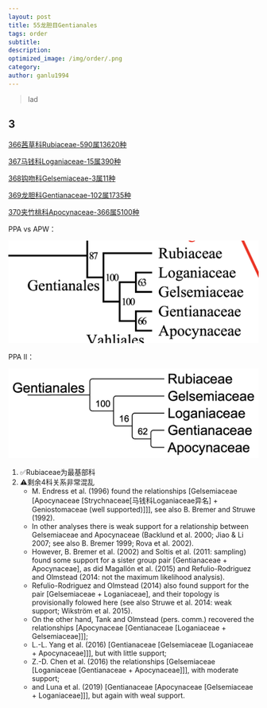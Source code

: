 ```yaml
---
layout: post
title: 55龙胆目Gentianales
tags: order    
subtitle: 
description: 
optimized_image: /img/order/.png
category: 
author: ganlu1994  
---
```


> lad

## 3

[366茜草科Rubiaceae-590属13620种](https://ganlu1994.github.io/366茜草科Rubiaceae/)

[367马钱科Loganiaceae-15属390种](https://ganlu1994.github.io/367马钱科Loganiaceae/)

[368钩吻科Gelsemiaceae-3属11种](https://ganlu1994.github.io/368钩吻科Gelsemiaceae/)

[369龙胆科Gentianaceae-102属1735种](https://ganlu1994.github.io/369龙胆科Gentianaceae/)

[370夹竹桃科Apocynaceae-366属5100种](https://ganlu1994.github.io/370夹竹桃科Apocynaceae/)

PPA vs APW：

![](/img/phylo/64-55龙胆目AaP1.png)

PPA II：

![](/img/phylo/64-55龙胆目P2.png)

1. ✅Rubiaceae为最基部科
2. ⚠️剩余4科关系非常混乱
    * M. Endress et al. (1996) found the relationships [Gelsemiaceae [Apocynaceae [Strychnaceae[马钱科Loganiaceae异名] + Geniostomaceae (well supported)]]], see also B. Bremer and Struwe (1992). 
    * In other analyses there is weak support for a relationship between Gelsemiaceae and Apocynaceae (Backlund et al. 2000; Jiao & Li 2007; see also B. Bremer 1999; Rova et al. 2002). 
    * However, B. Bremer et al. (2002) and Soltis et al. (2011: sampling) found some support for a sister group pair [Gentianaceae + Apocynaceae], as did Magallón et al. (2015) and Refulio-Rodriguez and Olmstead (2014: not the maximum likelihood analysis). 
    * Refulio-Rodriguez and Olmstead (2014) also found support for the pair [Gelsemiaceae + Loganiaceae], and their topology is provisionally folowed here (see also Struwe et al. 2014: weak support; Wikström et al. 2015). 
    * On the other hand, Tank and Olmstead (pers. comm.) recovered the relationships [Apocynaceae [Gentianaceae [Loganiaceae + Gelsemiaceae]]]; 
    * L.-L. Yang et al. (2016) [Gentianaceae [Gelsemiaceae [Loganiaceae + Apocynaceae]]], but with little support; 
    * Z.-D. Chen et al. (2016) the relationships [Gelsemiaceae [Loganiaceae [Gentianaceae + Apocynaceae]]], with moderate support; 
    * and Luna et al. (2019) [Gentianaceae [Apocynaceae [Gelsemiaceae + Loganiaceae]]], but again with weal support.